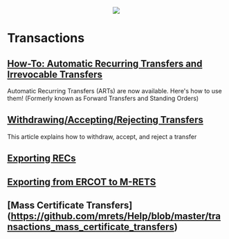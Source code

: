 <p align="center">
  <img align="center" src="https://www.mrets.org/wp-content/uploads/2019/08/mrets_logo_@2x-2.png">
</p>

# Transactions

## [How-To: Automatic Recurring Transfers and Irrevocable Transfers](https://mrets.github.io/Help/transactions_automatic_recurring_transfers)
Automatic Recurring Transfers (ARTs) are now available. Here's how to use them! (Formerly known as Forward Transfers and Standing Orders)

## [Withdrawing/Accepting/Rejecting Transfers](https://mrets.github.io/Help/transactions_withdrawing_accepting_rejecting_transfers)
This article explains how to withdraw, accept, and reject a transfer

## [Exporting RECs](https://mrets.github.io/Help/certificates_exporting_certifcates)

## [Exporting from ERCOT to M-RETS](https://github.com/mrets/Help/blob/master/full_transactions.md)

## [Mass Certificate Transfers] (https://github.com/mrets/Help/blob/master/transactions_mass_certificate_transfers)
